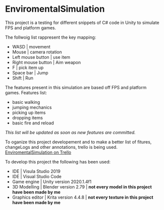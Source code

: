 # EnviromentalSimulation

This project is a testing for different snippets of C# code in Unity to simulate  FPS and platform games.

The follwoig list rappresent the key mapping:
- WASD                | movement
- Mouse               | camera rotation
- Left mouse button   | use item
- Right mouse button  | Aim weapon
- F                   | pick item up
- Space bar           | Jump
- Shift               | Run

The features present in this simulation are based off FPS and platform games.
Features list:
- basic walking
- jumping mechanics
- picking up items  
- dropping items
- basic fire and reload  

*This list will be updated as soon as new features are committed.*

To oganize this project developement and to make a better list of fitures, changeLogs and other annotations, trello is being used. [EnviromentalSimulation on Trello](https://trello.com/b/Sj27YJwl/enviromentalsimulation)






To develop this project the following has been used:
- IDE             | Visula Studio 2019
- IDE             | Visual Studio Code
- Game engine     | Unity version 2020.1.4f1
- 3D Modelling    | Blender version 2.79   | 
**not every model in this project have been made by me**
- Graphics editor | Krita version 4.4.8    | 
**not every texture in this project have been made by me**
